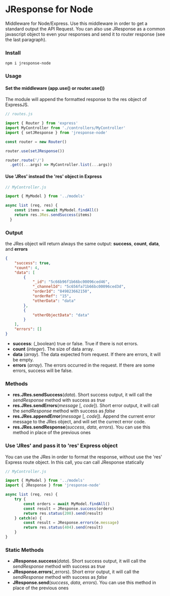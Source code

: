 # JResponse for Node

Middleware for Node/Express. Use this middleware in order to get a standard output the API Request. 
You can also use JResponse as a common javascript object to even your responses and send it to router response (see the last paragraph).  

### Install

```
npm i jresponse-node
```

### Usage

#### Set the middleware (app.use() or router.use())
The module will append the formatted response to the res object of ExpressJS. 

```js
// routes.js

import { Router } from 'express'
import MyController from './controllers/MyController'
import { setJResponse } from 'jresponse-node'

const router = new Router()

router.use(setJResponse())

router.route('/')
  .get((...args) => MyController.list(...args))
```

#### Use 'JRes' instead the 'res' object in Express

```js
// MyController.js

import { MyModel } from '../models'

async list (req, res) {
    const items = await MyModel.findAll()
    return res.JRes.sendSuccess(items)
  }
```

### Output

the JRes object will return always the same output: **success**, **count**, **data**, and **errors**

```json
{
    "success": true,
    "count": 4,
    "data": [
        {
            "_id": "5c66b96f1b66bc00096ced46",
            "_channelId": "5c656fa71b66bc00096ced3d",
            "orderId": "849823662150",
            "orderRef": "15",
            "otherData": "data"
        },
        { 
            "otherObjectData": "data" 
        }
    ],
    "errors": []
}
```
- **success**: (_boolean) true or false. True if there is not errors.
- **count** (_integer_). The size of data array.
- **data** (_array_). The data expected from request. If there are errors, it will be empty.
- **errors** (_array_). The errors occurred in the request. If there are some errors, success will be false.

### Methods

- **res.JRes.sendSuccess**(_data_). Short success output, it will call the _sendResponse_ method with success as _true_
- **res.JRes.sendErrors**(_message_ [, _code_]). Short error output, it will call the _sendResponse_ method with success as _false_
- **res.JRes.appendError**(_message_ [, _code_]). Append the current error message to the JRes object, and will set the currect error code.
- **res.JRes.sendResponse**(_success_, _data_, _errors_). You can use this method in place of the previous ones

### Use 'JRes' and pass it to 'res' Express object
You can use the JRes in order to format the response, without use the 'res' Express route object. In this call, you can call JResponse statically

```js
// MyController.js

import { MyModel } from '../models'
import { JResponse } from 'jresponse-node'

async list (req, res) {
    try {
        const orders = await MyModel.findAll()
        const result = JResponse.success(orders)
        return res.status(200).send(result)
    } catch(e) {
        const result = JResponse.errors(e.message)
        return res.status(404).send(result)
    }
}
```

### Static Methods

- **JResponse.success**(_data_). Short success output, it will call the _sendResponse_ method with success as _true_
- **JResponse.errors**(_errors). Short error output, it will call the _sendResponse_ method with success as _false_
- **JResponse.send**(_success_, _data_, _errors_). You can use this method in place of the previous ones

